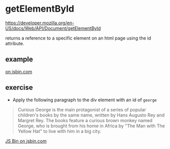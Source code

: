 # getElementById

https://developer.mozilla.org/en-US/docs/Web/API/Document/getElementById

returns a reference to a specific element on an html page using the id attribute.

## example

<a class="jsbin-embed" href="https://jsbin.com/jicepa/1/embed?html,js,output"> on jsbin.com</a>

## exercise

* Apply the following paragraph to the div element with an id of `george`

> Curious George is the main protagonist of a series of popular children's books by the same name, written by Hans Augusto Rey and Margret Rey. The books feature a curious brown monkey named George, who is brought from his home in Africa by "The Man with The Yellow Hat" to live with him in a big city.

<a class="jsbin-embed" href="https://jsbin.com/legagag/1/embed?html,js,output">JS Bin on jsbin.com</a>
